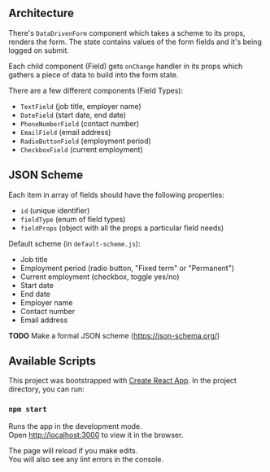## Architecture

There's `DataDrivenForm` component which takes a scheme to its props, renders the form. The state contains values of the form fields and it's being logged on submit.

Each child component (Field) gets `onChange` handler in its props which gathers a piece of data to build into the form state.

There are a few different components (Field Types):

- `TextField` (job title, employer name)
- `DateField` (start date, end date)
- `PhoneNumberField` (contact number)
- `EmailField` (email address)
- `RadioButtonField` (employment period)
- `CheckboxField` (current employment)

## JSON Scheme

Each item in array of fields should have the following properties:

- `id` (unique identifier)
- `fieldType` (enum of field types)
- `fieldProps` (object with all the props a particular field needs)

Default scheme (in `default-scheme.js`):

- Job title
- Employment period (radio button, "Fixed term" or "Permanent")
- Current employment (checkbox, toggle yes/no)
- Start date
- End date
- Employer name
- Contact number
- Email address

**TODO** Make a formal JSON scheme (https://json-schema.org/)

## Available Scripts

This project was bootstrapped with [Create React App](https://github.com/facebook/create-react-app).
In the project directory, you can run:

### `npm start`

Runs the app in the development mode.<br>
Open [http://localhost:3000](http://localhost:3000) to view it in the browser.

The page will reload if you make edits.<br>
You will also see any lint errors in the console.
